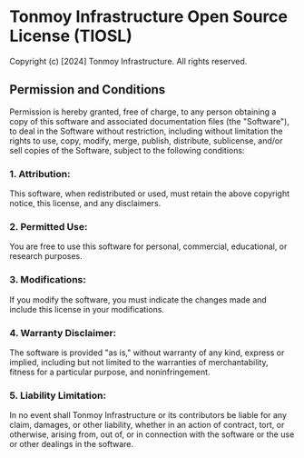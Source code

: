
# Tonmoy Infrastructure Open Source License (TIOSL)

Copyright (c) [2024] Tonmoy Infrastructure. All rights reserved.

## Permission and Conditions

Permission is hereby granted, free of charge, to any person obtaining a copy of this software and associated documentation files (the "Software"), to deal in the Software without restriction, including without limitation the rights to use, copy, modify, merge, publish, distribute, sublicense, and/or sell copies of the Software, subject to the following conditions:

### 1. Attribution:
This software, when redistributed or used, must retain the above copyright notice, this license, and any disclaimers.


### 2. Permitted Use:
You are free to use this software for personal, commercial, educational, or research purposes.


### 3. Modifications:
If you modify the software, you must indicate the changes made and include this license in your modifications.


### 4. Warranty Disclaimer:
The software is provided "as is," without warranty of any kind, express or implied, including but not limited to the warranties of merchantability, fitness for a particular purpose, and noninfringement.


### 5. Liability Limitation:
In no event shall Tonmoy Infrastructure or its contributors be liable for any claim, damages, or other liability, whether in an action of contract, tort, or otherwise, arising from, out of, or in connection with the software or the use or other dealings in the software.

